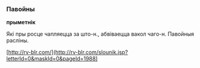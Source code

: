 ### Павойны
**прыметнік**

Які пры росце чапляецца за што-н., абвіваецца вакол чаго-н. Павойныя расліны.

<a rel="author">[http://rv-blr.com/](http://rv-blr.com/slounik.jsp?letterId=0&maskId=0&pageId=1988)</a>
